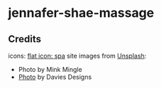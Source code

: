 # jennafer-shae-massage


## Credits
icons: [flat icon: spa](https://www.flaticon.com/packs/spa-elements-3)
site images from [Unsplash](https://unsplash.com):
  - Photo by Mink Mingle
  - [Photo](https://unsplash.com/photos/G-6kwVnClsE) by Davies Designs
